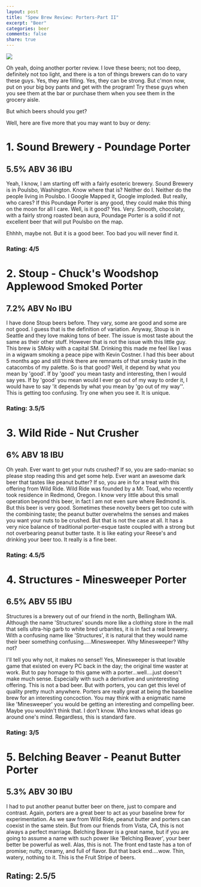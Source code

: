 ```yaml
---
layout: post
title: "Spew Brew Review: Porters-Part II"
excerpt: "Beer"
categories: beer
comments: false
share: true
---
```


![](http://www.blackravenbrewing.com/Media/Default/Beerfolio%20Images/Beer_Hero_Mobile/Coco_Jones_Small.jpg)

Oh yeah, doing another porter review. I love these beers; not too deep, definitely not too light, and there is a ton of things brewers can do to vary these guys. Yes, they are filling. Yes, they can be strong. But c'mon now, put on your big boy pants and get with the program! Try these guys when you see them at the bar or purchase them when you see them in the grocery aisle.

But which beers should you get?



Well, here are five more that you may want to buy or deny:






# 1. Sound Brewery - Poundage Porter

## 5.5% ABV 36 IBU

Yeah, I know, I am starting off with a fairly esoteric brewery. Sound Brewery is in Poulsbo, Washington. Know where that is? Neither do I. Neither do the people living in Poulsbo. I Google Mapped it, Google imploded. But really, who cares? If this Poundage Porter is any good, they could make this thing on the moon for all I care. Well, is it good? Yes. Very. Smooth, chocolaty, with a fairly strong roasted bean aura, Poundage Porter is a solid if not excellent beer that will put Poulsbo on the map. 

Ehhhh, maybe not. But it is a good beer. Too bad you will never find it.

### Rating: 4/5

# 2. Stoup - Chuck's Woodshop Applewood Smoked Porter

## 7.2% ABV No IBU

I have done Stoup beers before. They vary, some are good and some are not good. I guess that is the definition of variation. Anyway, Stoup is in Seattle and they love making tons of beer. The issue is most taste about the same as their other stuff. However that is not the issue with this little guy. This brew is SMoky with a capital SM. Drinking this made me feel like I was in a wigwam smoking a peace pipe with Kevin Costner. I had this beer about 5 months ago and still think there are remnants of that smoky taste in the catacombs of my palette. So is that good? Well, it depend by what you mean by 'good'. If by 'good' you mean tasty and interesting, then I would say yes. If by 'good' you mean would I ever go out of my way to order it, I would have to say 'it depends by what you mean by 'go out of my way''. This is getting too confusing. Try one when you see it. It is unique. 

### Rating: 3.5/5

# 3. Wild Ride - Nut Crusher

## 6% ABV  18 IBU

Oh yeah. Ever want to get your nuts crushed? If so, you are sado-maniac so please stop reading this and get some help. Ever want an awesome dark beer that tastes like peanut butter? If so, you are in for a treat with this offering from Wild Ride. Wild Ride was founded by a Mr. Toad, who recently took residence in Redmond, Oregon. I know very little about this small operation beyond this beer, in fact I am not even sure where Redmond is. But this beer is very good. Sometimes these novelty beers get too cute with the combining taste; the peanut butter overwhelms the senses and makes you want your nuts to be crushed. But that is not the case at all. It has a very nice balance of traditional porter-esque taste coupled with a strong but not overbearing peanut butter taste. It is like eating your Reese's and drinking your beer too. It really is a fine beer.



### Rating: 4.5/5


# 4. Structures - Minesweeper Porter

## 6.5% ABV 55 IBU

Structures is a brewery out of our friend in the north, Bellingham WA. Although the name 'Structures' sounds more like a clothing store in the mall that sells ultra-hip garb to white bred urbanites, it is in fact a real brewery. With a confusing name like 'Structures',  it is natural that they would name their beer something confusing.....Minesweeper. Why Minesweeper? Why not? 

I'll tell you why not, it makes no sense!! Yes, Minesweeper is that lovable game that existed on every PC back in the day; the original time waster at work. But to pay homage to this game with a porter...well....just doesn't make much sense. Especially with such a derivative and uninteresting offering. This is not a bad beer. But with porters, you can get this level of quality pretty much anywhere. Porters are really great at being the baseline brew for an interesting concoction. You may think with a enigmatic name like 'Minesweeper' you would be getting an interesting and compelling beer. Maybe you wouldn't think that. I don't know. Who knows what ideas go around one's mind. Regardless, this is standard fare. 


### Rating: 3/5


# 5. Belching Beaver - Peanut Butter Porter

## 5.3% ABV 30 IBU

I had to put another peanut butter beer on there, just to compare and contrast. Again, porters are a great beer to act as your baseline brew for experimentation. As we saw from Wild Ride, peanut butter and porters can coexist in the same stein. But from our friends from Vista, CA, this is not always a perfect marriage. Belching Beaver is a great name, but if you are going to assume a name with such power like 'Belching Beaver', your beer better be powerful as well. Alas, this is not. The front end taste has a ton of promise; nutty, creamy, and full of flavor. But that back end....wow. Thin, watery, nothing to it. This is the Fruit Stripe of beers.



## Rating: 2.5/5

